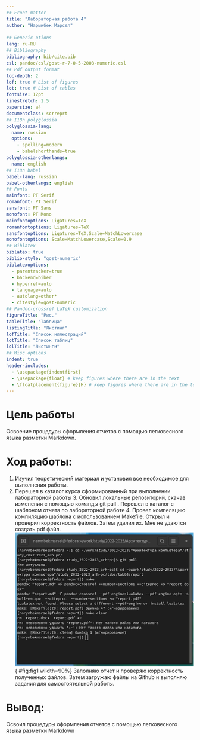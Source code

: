```yaml
---
## Front matter
title: "Лабораторная работа 4"
author: "Нарынбек Марсел"

## Generic otions
lang: ru-RU
## Bibliography
bibliography: bib/cite.bib
csl: pandoc/csl/gost-r-7-0-5-2008-numeric.csl
## Pdf output format
toc-depth: 2
lof: true # List of figures
lot: true # List of tables
fontsize: 12pt
linestretch: 1.5
papersize: a4
documentclass: scrreprt
## I18n polyglossia
polyglossia-lang:
  name: russian
  options:
	- spelling=modern
	- babelshorthands=true
polyglossia-otherlangs:
  name: english
## I18n babel
babel-lang: russian
babel-otherlangs: english
## Fonts
mainfont: PT Serif
romanfont: PT Serif
sansfont: PT Sans
monofont: PT Mono
mainfontoptions: Ligatures=TeX
romanfontoptions: Ligatures=TeX
sansfontoptions: Ligatures=TeX,Scale=MatchLowercase
monofontoptions: Scale=MatchLowercase,Scale=0.9
## Biblatex
biblatex: true
biblio-style: "gost-numeric"
biblatexoptions:
  - parentracker=true
  - backend=biber
  - hyperref=auto
  - language=auto
  - autolang=other*
  - citestyle=gost-numeric
## Pandoc-crossref LaTeX customization
figureTitle: "Рис."
tableTitle: "Таблица"
listingTitle: "Листинг"
lofTitle: "Список иллюстраций"
lotTitle: "Список таблиц"
lolTitle: "Листинги"
## Misc options
indent: true
header-includes:
  - \usepackage{indentfirst}
  - \usepackage{float} # keep figures where there are in the text
  - \floatplacement{figure}{H} # keep figures where there are in the text
---
```


# Цель работы
Освоение процедуры оформления отчетов с помощью легковесного языка разметки Markdown.

# Ход работы:
1. Изучил теоретический материал и установил все необходимое для выполнения работы.
2. Перешел в каталог курса сформированный при выполнении лабораторной работы 3. Обновил локальные репозиторий, скачав изменения с помощью команды git pull . Перешел в каталог с шаблоном отчета по лабораторной работе 4. Провел компеляцию компиляцию шаблона с использованием Makefile. Открыл и проверил корректность файлов. Затем удалил их. Мне не удаются создать pdf файл.
![2](image/photo1667236791.png){ #fig:fig1 wildth=90%}
Заполняю отчет и проверяю корректность полученных файлов.
Затем загружаю файлы на Github и выполняю задания для самостоятельной работы.

# Вывод:
Освоил процедуры оформления отчетов с помощью легковесного языка разметки Markdown
